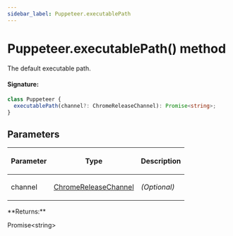 ```yaml
---
sidebar_label: Puppeteer.executablePath
---
```


# Puppeteer.executablePath() method

The default executable path.

#### Signature:

```typescript
class Puppeteer {
  executablePath(channel?: ChromeReleaseChannel): Promise<string>;
}
```

## Parameters

<table><thead><tr><th>

Parameter

</th><th>

Type

</th><th>

Description

</th></tr></thead>
<tbody><tr><td>

channel

</td><td>

[ChromeReleaseChannel](./puppeteer.chromereleasechannel.md)

</td><td>

_(Optional)_

</td></tr>
</tbody></table>
**Returns:**

Promise&lt;string&gt;
